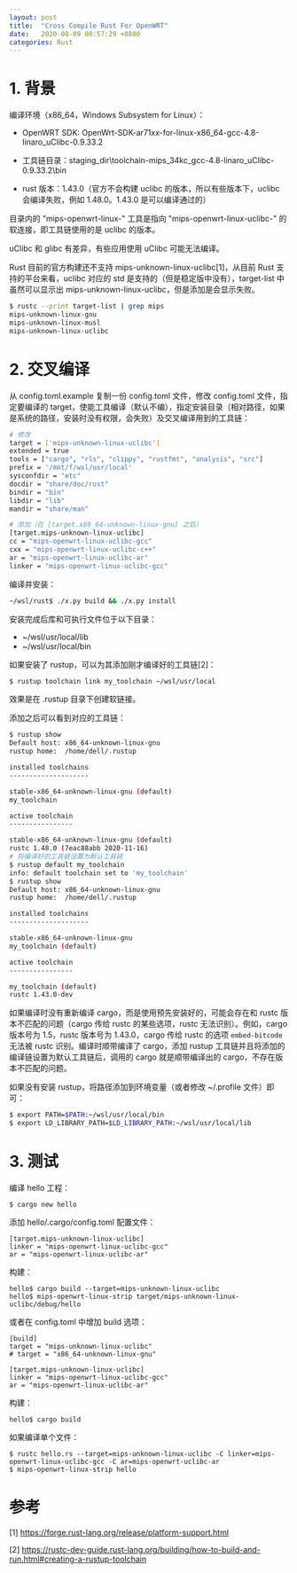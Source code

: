 ```yaml
---
layout: post
title:  "Cross Compile Rust For OpenWRT"
date:   2020-08-09 00:57:29 +0800
categories: Rust
---
```

# 1. 背景

编译环境（x86_64，Windows Subsystem for Linux）：

- OpenWRT SDK: OpenWrt-SDK-ar71xx-for-linux-x86_64-gcc-4.8-linaro_uClibc-0.9.33.2

- 工具链目录：staging_dir\toolchain-mips_34kc_gcc-4.8-linaro_uClibc-0.9.33.2\bin

- rust 版本：1.43.0（官方不会构建 uclibc 的版本，所以有些版本下，uclibc 会编译失败，例如 1.48.0。1.43.0 是可以编译通过的）

目录内的 "mips-openwrt-linux-" 工具是指向 "mips-openwrt-linux-uclibc-" 的软连接，即工具链使用的是 uclibc 的版本。

uClibc 和 glibc 有差异，有些应用使用 uClibc 可能无法编译。

Rust 目前的官方构建还不支持 mips-unknown-linux-uclibc[1]，从目前 Rust 支持的平台来看，uclibc 对应的 std 是支持的（但是稳定版中没有），target-list 中虽然可以显示出 mips-unknown-linux-uclibc，但是添加是会显示失败。 

```bash
$ rustc --print target-list | grep mips
mips-unknown-linux-gnu
mips-unknown-linux-musl
mips-unknown-linux-uclibc
```

# 2. 交叉编译

从 config.toml.example 复制一份 config.toml 文件，修改 config.toml 文件，指定要编译的 target，使能工具编译（默认不编），指定安装目录（相对路径，如果是系统的路径，安装时没有权限，会失败）及交叉编译用到的工具链：

```bash
# 修改
target = ['mips-unknown-linux-uclibc']
extended = true
tools = ["cargo", "rls", "clippy", "rustfmt", "analysis", "src"]
prefix = '/mnt/f/wsl/usr/local'
sysconfdir = "etc"
docdir = "share/doc/rust"
bindir = "bin"
libdir = "lib"
mandir = "share/man"

# 添加（在 [target.x86_64-unknown-linux-gnu] 之后）
[target.mips-unknown-linux-uclibc]
cc = "mips-openwrt-linux-uclibc-gcc"
cxx = "mips-openwrt-linux-uclibc-c++"
ar = "mips-openwrt-linux-uclibc-ar"
linker = "mips-openwrt-linux-uclibc-gcc"
```

编译并安装：

```bash
~/wsl/rust$ ./x.py build && ./x.py install  
```

安装完成后库和可执行文件位于以下目录：

- ~/wsl/usr/local/lib
- ~/wsl/usr/local/bin

如果安装了 rustup，可以为其添加刚才编译好的工具链[2]：

```bash
$ rustup toolchain link my_toolchain ~/wsl/usr/local
```

效果是在 .rustup 目录下创建软链接。

添加之后可以看到对应的工具链：

```bash
$ rustup show
Default host: x86_64-unknown-linux-gnu
rustup home:  /home/dell/.rustup

installed toolchains
--------------------

stable-x86_64-unknown-linux-gnu (default)
my_toolchain

active toolchain
----------------

stable-x86_64-unknown-linux-gnu (default)
rustc 1.48.0 (7eac88abb 2020-11-16)
# 将编译好的工具链设置为默认工具链
$ rustup default my_toolchain
info: default toolchain set to 'my_toolchain'
$ rustup show
Default host: x86_64-unknown-linux-gnu
rustup home:  /home/dell/.rustup

installed toolchains
--------------------

stable-x86_64-unknown-linux-gnu
my_toolchain (default)

active toolchain
----------------

my_toolchain (default)
rustc 1.43.0-dev
```

如果编译时没有重新编译 cargo，而是使用预先安装好的，可能会存在和 rustc 版本不匹配的问题（cargo 传给 rustc 的某些选项，rustc 无法识别）。例如，cargo 版本号为 1.5，rustc 版本号为 1.43.0，cargo 传给 rustc 的选项 `embed-bitcode` 无法被 rustc 识别。编译时顺带编译了 cargo，添加 rustup 工具链并且将添加的编译链设置为默认工具链后，调用的 cargo 就是顺带编译出的 cargo，不存在版本不匹配的问题。

如果没有安装 rustup，将路径添加到环境变量（或者修改 ~/.profile 文件）即可：

```bash
$ export PATH=$PATH:~/wsl/usr/local/bin
$ export LD_LIBRARY_PATH=$LD_LIBRARY_PATH:~/wsl/usr/local/lib
```

# 3. 测试

编译 hello 工程：

```
$ cargo new hello 
```

添加 hello/.cargo/config.toml 配置文件：

```
[target.mips-unknown-linux-uclibc]
linker = "mips-openwrt-linux-uclibc-gcc"
ar = "mips-openwrt-linux-uclibc-ar"
```

构建：

```
hello$ cargo build --target=mips-unknown-linux-uclibc
hello$ mips-openwrt-linux-strip target/mips-unknown-linux-uclibc/debug/hello
```

或者在 config.toml 中增加 build 选项：

```
[build]
target = "mips-unknown-linux-uclibc"
# target = "x86_64-unknown-linux-gnu"

[target.mips-unknown-linux-uclibc]
linker = "mips-openwrt-linux-uclibc-gcc"
ar = "mips-openwrt-linux-uclibc-ar"
```

构建：

```
hello$ cargo build
```

如果编译单个文件：

```
$ rustc hello.rs --target=mips-unknown-linux-uclibc -C linker=mips-openwrt-linux-uclibc-gcc -C ar=mips-openwrt-uclibc-ar
$ mips-openwrt-linux-strip hello
```

# 参考

[1] https://forge.rust-lang.org/release/platform-support.html

[2] https://rustc-dev-guide.rust-lang.org/building/how-to-build-and-run.html#creating-a-rustup-toolchain